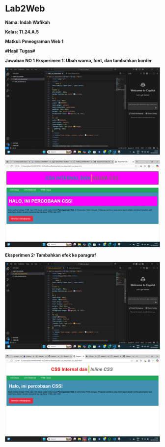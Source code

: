 # Lab2Web
**Nama: Indah Wafikah**

**Kelas: TI.24.A.5**

**Matkul: Pmeograman Web 1**

**#Hasil Tugas#**

**Jawaban NO 1 Eksperimen 1: Ubah warna, font, dan tambahkan border**

![Codingan Pertama](https://github.com/Indahwakifa/Lab2Web/blob/c24c61f5a497a6227bcb44c3c2be998eaf9ebae5/Cuplikan%20layar%202025-10-01%20142245.png) 

![Codingan Pertama](https://github.com/Indahwakifa/Lab2Web/blob/83dcedbdf7e577f35b5ff84afeba89c09485f543/Cuplikan%20layar%202025-10-01%20142208.png) 

**Eksperimen 2: Tambahkan efek ke paragraf**

![Codingan Kedua](https://github.com/Indahwakifa/Lab2Web/blob/0cac304405705d66b074040b0256df302e48c298/Cuplikan%20layar%202025-10-01%20143104.png)

![codingan kedua](https://github.com/Indahwakifa/Lab2Web/blob/64a1c632814955bc9020b72fccd0e77d513e8a93/Cuplikan%20layar%202025-10-01%20170913.png)

